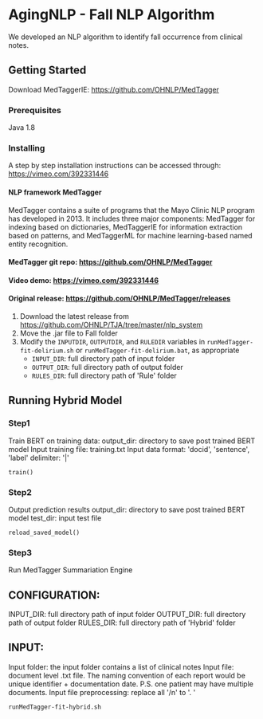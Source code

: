 # AgingNLP - Fall NLP Algorithm

We developed an NLP algorithm to identify fall occurrence from clinical notes.

## Getting Started

Download MedTaggerIE:
https://github.com/OHNLP/MedTagger



### Prerequisites

Java 1.8


### Installing
 
A step by step installation instructions can be accessed through:
https://vimeo.com/392331446

#### NLP framework MedTagger
MedTagger contains a suite of programs that the Mayo Clinic NLP program has developed in 2013.
It includes three major components: MedTagger for indexing based on dictionaries, MedTaggerIE for
information extraction based on patterns, and MedTaggerML for machine learning-based named entity recognition.
#### MedTagger git repo: https://github.com/OHNLP/MedTagger
#### Video demo: https://vimeo.com/392331446
#### Original release: https://github.com/OHNLP/MedTagger/releases

1. Download the latest release from https://github.com/OHNLP/TJA/tree/master/nlp_system 
2. Move the .jar file to Fall folder
3. Modify the `INPUTDIR`, `OUTPUTDIR`, and `RULEDIR` variables in `runMedTagger-fit-delirium.sh` or `runMedTagger-fit-delirium.bat`, as appropriate
    - `INPUT_DIR`: full directory path of input folder 
    - `OUTPUT_DIR`: full directory path of output folder
    - `RULES_DIR`: full directory path of 'Rule' folder


## Running Hybrid Model
### Step1
Train BERT on training data:
output_dir: directory to save post trained BERT model
Input training file: training.txt
Input data format: 'docid', 'sentence', 'label'
delimiter: '|'
```
train()
```
### Step2
Output prediction results
output_dir: directory to save post trained BERT model
test_dir: input test file
```
reload_saved_model()
```
### Step3
Run MedTagger Summariation Engine

## CONFIGURATION:
INPUT_DIR: full directory path of input folder
OUTPUT_DIR: full directory path of output folder
RULES_DIR: full directory path of 'Hybrid' folder

## INPUT:
 Input folder: the input folder contains a list of clinical notes 
 Input file: document level .txt file. The naming convention of each report would be unique identifier + documentation date. P.S. one patient may have multiple documents. 
 Input file preprocessing: replace all '/n' to '. '

```
runMedTagger-fit-hybrid.sh
```



